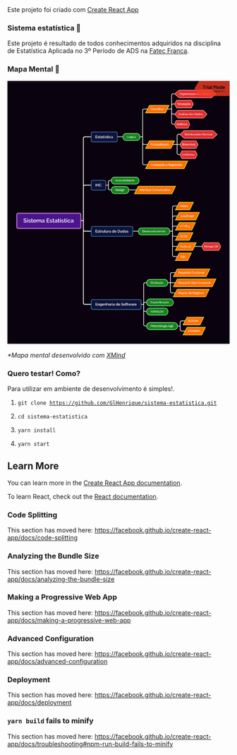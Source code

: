 <div>
    <div>
        Este projeto foi criado com <a href="https://github.com/facebook/create-react-app">Create React App</a>
    </div>
</div>


### Sistema estatística :triangular_ruler: 

Este projeto é resultado de todos conhecimentos adquiridos 
na disciplina de Estatística Aplicada no 3º Período de ADS na [Fatec Franca](https://site.fatecfranca.edu.br/).

### Mapa Mental :game_die:

![Kitten](src/assets/mapa_mental.png)

<i>*Mapa mental desenvolvido com [XMind](https://www.xmind.net/)</i>

### Quero testar! Como?

Para utilizar em ambiente de desenvolvimento é simples!.<br />

1) <code>git clone https://github.com/GlHenrique/sistema-estatistica.git</code>

2) <code>cd sistema-estatistica</code>

3) <code>yarn install</code>

4) <code>yarn start</code>



## Learn More

You can learn more in the [Create React App documentation](https://facebook.github.io/create-react-app/docs/getting-started).

To learn React, check out the [React documentation](https://reactjs.org/).

### Code Splitting

This section has moved here: https://facebook.github.io/create-react-app/docs/code-splitting

### Analyzing the Bundle Size

This section has moved here: https://facebook.github.io/create-react-app/docs/analyzing-the-bundle-size

### Making a Progressive Web App

This section has moved here: https://facebook.github.io/create-react-app/docs/making-a-progressive-web-app

### Advanced Configuration

This section has moved here: https://facebook.github.io/create-react-app/docs/advanced-configuration

### Deployment

This section has moved here: https://facebook.github.io/create-react-app/docs/deployment

### `yarn build` fails to minify

This section has moved here: https://facebook.github.io/create-react-app/docs/troubleshooting#npm-run-build-fails-to-minify
